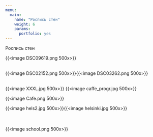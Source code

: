 ```yaml
---
menu:
  main:
    name: "Роспись стен"
    weight: 6
    params:
      portfolio: yes
---
```

Роспись стен

{{<image DSC09619.png 500x>}} <br><br>

{{<image DSC02152.png 500x>}}{{<image DSC03262.png 500x>}}<br><br>

{{<image XXXL.jpg 500x>}} {{<image caffe_progr.jpg 500x>}}

{{<image Cafe.png 500x>}}

{{<image hels2.jpg 500x>}}{{<image helsinki.jpg 500x>}}

 <br><br>
{{<image school.png 500x>}}
